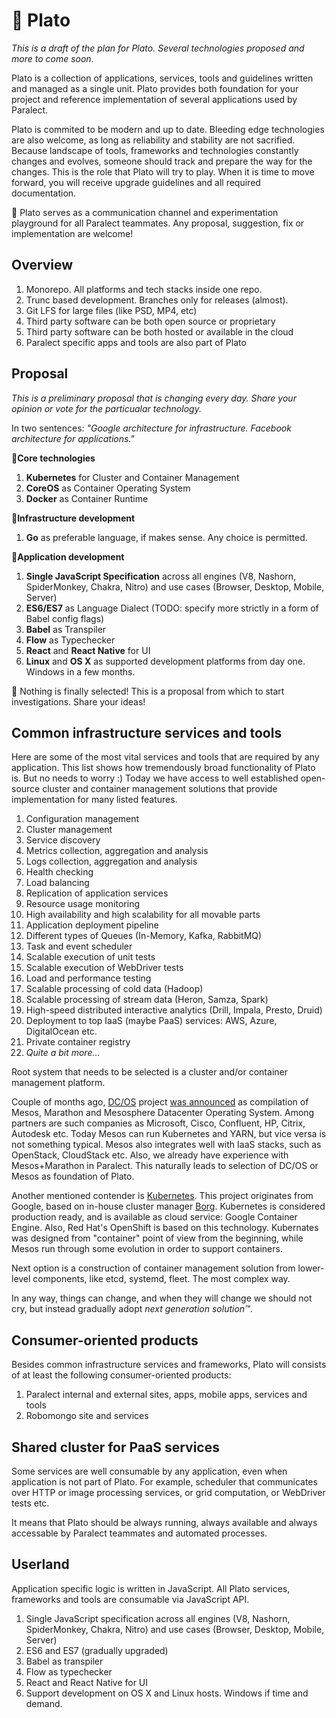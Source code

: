 # 🐒 Plato

_This is a draft of the plan for Plato. Several technologies proposed and more to come
soon._

Plato is a collection of applications, services, tools and guidelines written and managed 
as a single unit. Plato provides both foundation for your project and reference implementation
of several applications used by Paralect. 

Plato is commited to be modern and up to date. Bleeding edge technologies are also welcome,
as long as reliability and stability are not sacrified. Because landscape of tools, frameworks and
technologies constantly changes and evolves, someone should track and prepare the way for the changes.
This is the role that Plato will try to play. When it is time to move forward, you will receive 
upgrade guidelines and all required documentation.

📢 Plato serves as a communication channel and experimentation playground for all Paralect teammates.
Any proposal, suggestion, fix or implementation are welcome!

## Overview

1. Monorepo. All platforms and tech stacks inside one repo. 
2. Trunc based development. Branches only for releases (almost).
3. Git LFS for large files (like PSD, MP4, etc)
4. Third party software can be both open source or proprietary
5. Third party software can be both hosted or available in the cloud
6. Paralect specific apps and tools are also part of Plato

## Proposal

_This is a preliminary proposal that is changing every day. Share your 
opinion or vote for the particualar technology._ 

In two sentences: _"Google architecture for infrastructure. Facebook architecture for applications."_

🔹**Core technologies**

1. **Kubernetes** for Cluster and Container Management
2. **CoreOS** as Container Operating System
3. **Docker** as Container Runtime

🔹**Infrastructure development**

1. **Go** as preferable language, if makes sense. Any choice is permitted. 

🔹**Application development**

1. **Single JavaScript Specification** across all engines (V8, Nashorn, SpiderMonkey, Chakra, Nitro) and use cases (Browser, Desktop, Mobile, Server)
2. **ES6/ES7** as Language Dialect (TODO: specify more strictly in a form of Babel config flags)
3. **Babel** as Transpiler
4. **Flow** as Typechecker
5. **React** and **React Native** for UI 
6. **Linux** and **OS X** as supported development platforms from day one. Windows in a few months.

🐥 Nothing is finally selected! This is a proposal from which to start investigations. Share 
your ideas!

## Common infrastructure services and tools

Here are some of the most vital services and tools that are required 
by any application. This list shows how tremendously broad
functionality of Plato is. But no needs to worry :) Today we have
access to well established open-source cluster and container management
solutions that provide implementation for many listed features.

1. Configuration management 
1. Cluster management
1. Service discovery 
1. Metrics collection, aggregation and analysis 
1. Logs collection, aggregation and analysis
1. Health checking
1. Load balancing
1. Replication of application services
1. Resource usage monitoring
1. High availability and high scalability for all movable parts 
1. Application deployment pipeline 
1. Different types of Queues (In-Memory, Kafka, RabbitMQ)
1. Task and event scheduler
1. Scalable execution of unit tests
1. Scalable execution of WebDriver tests
1. Load and performance testing
1. Scalable processing of cold data (Hadoop)
1. Scalable processing of stream data (Heron, Samza, Spark)
1. High-speed distributed interactive analytics (Drill, Impala, Presto, Druid)
1. Deployment to top IaaS (maybe PaaS) services: AWS, Azure, DigitalOcean etc.
1. Private container registry 
1. _Quite a bit more..._

Root system that needs to be selected is a cluster and/or container management platform. 

Couple of months ago, [DC/OS][2] project [was announced][1] as compilation of Mesos, Marathon and
Mesosphere Datacenter Operating System. Among partners are such companies as Microsoft, Cisco, 
Confluent, HP, Citrix, Autodesk etc. Today Mesos can run Kubernetes and YARN, but vice versa is
not something typical. Mesos also integrates well with IaaS stacks, such as OpenStack, CloudStack etc.
Also, we already have experience with Mesos+Marathon in Paralect. This naturally leads to selection
of DC/OS or Mesos as foundation of Plato.

Another mentioned contender is [Kubernetes](http://kubernetes.io). This project originates from Google, 
based on in-house cluster manager [Borg](https://static.googleusercontent.com/media/research.google.com/en//pubs/archive/43438.pdf). Kubernetes is considered production ready, and is available as cloud service: Google Container 
Engine. Also, Red Hat's OpenShift is based on this technology. Kubernates was designed from "container" 
point of view from the beginning, while Mesos run through some evolution in order to support containers. 

Next option is a construction of container management solution from lower-level components, like etcd,
systemd, fleet. The most complex way. 

In any way, things can change, and when they will change we should not cry, but instead gradually 
adopt _next generation solution™_.

## Consumer-oriented products

Besides common infrastructure services and frameworks, Plato will 
consists of at least the following consumer-oriented products:

1. Paralect internal and external sites, apps, mobile apps, services and tools
2. Robomongo site and services

## Shared cluster for PaaS services

Some services are well consumable by any application, even when application
is not part of Plato. For example, scheduler that communicates over HTTP or 
image processing services, or grid computation, or WebDriver tests etc. 

It means that Plato should be always running, always available and always accessable
by Paralect teammates and automated processes.

## Userland

Application specific logic is written in JavaScript. All Plato services, frameworks and 
tools are consumable via JavaScript API. 

1. Single JavaScript specification across all engines (V8, Nashorn, SpiderMonkey, Chakra, Nitro) and use cases (Browser, Desktop, Mobile, Server)
2. ES6 and ES7 (gradually upgraded)
3. Babel as transpiler
4. Flow as typechecker
5. React and React Native for UI 
6. Support development on OS X and Linux hosts. Windows if time and demand. 


[1]: https://mesosphere.com/blog/2016/04/19/open-source-dcos/
[2]: https://dcos.io/
